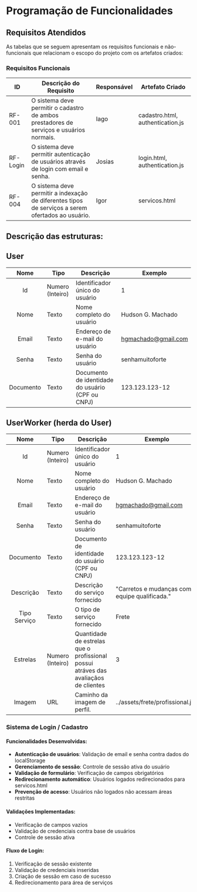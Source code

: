 # Programação de Funcionalidades

## Requisitos Atendidos

As tabelas que se seguem apresentam os requisitos funcionais e não-funcionais que relacionam o escopo do projeto com os artefatos criados:

### Requisitos Funcionais

|ID    | Descrição do Requisito | Responsável | Artefato Criado |
|------|------------------------|------------|-----------------|
|RF-001| O sistema deve permitir o cadastro de ambos prestadores de serviços e usuários normais. | Iago | cadastro.html, authentication.js |
|RF-Login| O sistema deve permitir autenticação de usuários através de login com email e senha. | Josias | login.html, authentication.js |
|RF-004| O sistema deve permitir a indexação de diferentes tipos de serviços a serem ofertados ao usuário. | Igor | servicos.html |

## Descrição das estruturas:

## User
|  **Nome**      | **Tipo**          | **Descrição**                             | **Exemplo**                                    |
|:--------------:|-------------------|-------------------------------------------|------------------------------------------------|
| Id             | Numero (Inteiro)  | Identificador único do usuário            | 1                                              |
| Nome         | Texto             | Nome completo do usuário                         | Hudson G. Machado                                   |
| Email       | Texto             | Endereço de e-mail do usuário                       | hgmachado@gmail.com                            |
| Senha  | Texto  | Senha do usuário | senhamuitoforte                                              |
| Documento | Texto | Documento de identidade do usuário (CPF ou CNPJ) | 123.123.123-12 |

## UserWorker (herda do User)
|  **Nome**      | **Tipo**          | **Descrição**                             | **Exemplo**                                    |
|:--------------:|-------------------|-------------------------------------------|------------------------------------------------|
| Id             | Numero (Inteiro)  | Identificador único do usuário            | 1                                              |
| Nome         | Texto             | Nome completo do usuário                         | Hudson G. Machado                                   |
| Email       | Texto             | Endereço de e-mail do usuário                       | hgmachado@gmail.com                            |
| Senha  | Texto  | Senha do usuário | senhamuitoforte                                              |
| Documento | Texto | Documento de identidade do usuário (CPF ou CNPJ) | 123.123.123-12 |
| Descrição | Texto | Descrição do serviço fornecido | "Carretos e mudanças com equipe qualificada." |
| Tipo Serviço | Texto | O tipo de serviço fornecido | Frete |
| Estrelas | Numero (Inteiro) | Quantidade de estrelas que o profissional possui atráves das avaliaçãos de clientes | 3 |
| Imagem | URL | Caminho da imagem de perfil. | ../assets/frete/profissional.jpg |

### Sistema de Login / Cadastro

#### Funcionalidades Desenvolvidas:
- **Autenticação de usuários**: Validação de email e senha contra dados do localStorage
- **Gerenciamento de sessão**: Controle de sessão ativa do usuário
- **Validação de formulário**: Verificação de campos obrigatórios
- **Redirecionamento automático**: Usuários logados redirecionados para servicos.html
- **Prevenção de acesso**: Usuários não logados não acessam áreas restritas

#### Validações Implementadas:
- Verificação de campos vazios
- Validação de credenciais contra base de usuários
- Controle de sessão ativa

#### Fluxo de Login:
1. Verificação de sessão existente
2. Validação de credenciais inseridas
3. Criação de sessão em caso de sucesso
4. Redirecionamento para área de serviços
